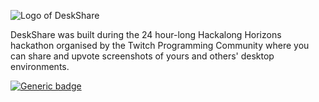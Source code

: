 ![Logo of DeskShare](https://cdn.rawgit.com/jellz/deskshare/master/client/public/logo.png)

DeskShare was built during the 24 hour-long Hackalong Horizons hackathon organised by the Twitch Programming Community where you can share and upvote screenshots of yours and others' desktop environments.

[![Generic badge](https://img.shields.io/badge/view%20DeskShare%20on-Devpost-blue.svg)](https://devpost.com/software/deskshare)
